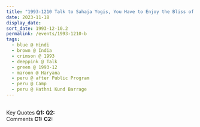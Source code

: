 ```yaml
---
title: "1993-1210 Talk to Sahaja Yogis, You Have to Enjoy the Bliss of God (Pilgrimage to Understand What Is Divine Love and Wisdom that We Have to Grow in Sahaja Yoga), after the Public Program and before the Bonfire Dances, Camp, Hathni Kund Barrage Area (40 kms NE of Yamunānagar), Haryana, India"
date: 2023-11-18
display_date: 
sort_date: 1993-12-10.2
permalink: /events/1993-1210-b
tags:
  - blue @ Hindi
  - brown @ India
  - crimson @ 1993
  - deeppink @ Talk
  - green @ 1993-12
  - maroon @ Haryana
  - peru @ after Public Program
  - peru @ Camp  
  - peru @ Hathni Kund Barrage
---
```


<br>

<wave-list>
  <list-title color="DarkSeaGreen" width="55">Key Quotes</list-title>
  <list-item color="BlanchedAlmond" width="280"><b>Q1:</b> <i></i></list-item>
  <list-item color="Lavender" width="280"><b>Q2:</b> <i></i></list-item>
</wave-list>

<br>

<wave-list>
  <list-title color="DarkSeaGreen" width="55">Comments</list-title>
  <list-item color="BlanchedAlmond" width="280"><b>C1:</b> <i></i></list-item>
  <list-item color="Lavender" width="280"><b>C2:</b> <i></i></list-item>
</wave-list>
